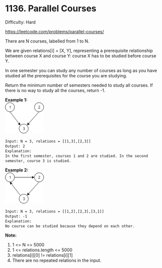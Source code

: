 # 1136. Parallel Courses

Difficulty: Hard

https://leetcode.com/problems/parallel-courses/

There are N courses, labelled from 1 to N.

We are given relations[i] = [X, Y], representing a prerequisite relationship between course X and course Y: course X has to be studied before course Y.

In one semester you can study any number of courses as long as you have studied all the prerequisites for the course you are studying.

Return the minimum number of semesters needed to study all courses.  If there is no way to study all the courses, return -1.

**Example 1:**  
![ex1](ex1.png)
```
Input: N = 3, relations = [[1,3],[2,3]]
Output: 2
Explanation: 
In the first semester, courses 1 and 2 are studied. In the second semester, course 3 is studied.
```

**Example 2:**  
![ex2](ex2.png)
```
Input: N = 3, relations = [[1,2],[2,3],[3,1]]
Output: -1
Explanation: 
No course can be studied because they depend on each other.
```

**Note:**

1. 1 <= N <= 5000
2. 1 <= relations.length <= 5000
3. relations[i][0] != relations[i][1]
4. There are no repeated relations in the input.
